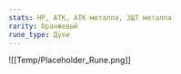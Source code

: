 ```yaml
---
stats: HP, АТК, АТК металла, ЗЩТ металла
rarity: Оранжевый
rune_type: Духи
---
```

![[Temp/Placeholder_Rune.png]]
